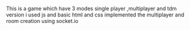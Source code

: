 This is a  game which have 3 modes single player ,multiplayer and tdm version 
i used js and basic html and css 
implemented the multiplayer and room creation using socket.io

